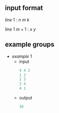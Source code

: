 ## input format  
$line$ $1$ : $n$ $m$ $k$

$line$ $1~m+1$ : $x$ $y$  

## example groups

- $example$ $1$
  - input
    ```cpp
    4 4 2
    1 2
    2 3
    3 4
    4 1
    ```
  - output
    ```cpp
    36
    ```
